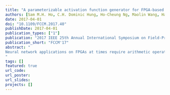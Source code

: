 ```yaml
---
title: "A parameterizable activation function generator for FPGA-based neural network applications"
authors: [Sam M.H. Ho, C.H. Dominic Hung, Ho-Cheung Ng, Maolin Wang, Hayden Kwok-Hay So]
date: 2017-04-01
doi: "10.1109/FCCM.2017.40"
publishDate: 2017-04-01
publication_types: ["1"]
publication: "2017 IEEE 25th Annual International Symposium on Field-Programmable Custom Computing Machines (FCCM)"
publication_short: "FCCM'17"
abstract: "
Neural network applications on FPGAs at times require arithmetic operators that are either not available in the manufacturer's core library, or are complex operators made up of several elementary functions, requiring more resources than if they were built as single operators. In this work, we built an open-source, parameterized floating-point core generator named NnCore, for operators used as activation functions, and their derivatives. We propose a binary search algorithm to search for minimax-polynomial segments, with adjusting steps for ensuring monotonicity between different segments.
"
tags: []
featured: true
url_code: 
url_poster: 
url_slides: 
projects: []
---
```

